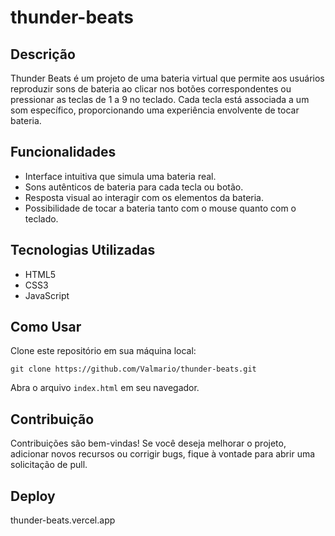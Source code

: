 <h1>thunder-beats</h1>

<h2>Descrição</h2>

Thunder Beats é um projeto de uma bateria virtual que permite aos usuários reproduzir sons de bateria ao clicar nos botões correspondentes ou pressionar as teclas de 1 a 9 no teclado. Cada tecla está associada a um som específico, proporcionando uma experiência envolvente de tocar bateria.

<h2>Funcionalidades</h2>

- Interface intuitiva que simula uma bateria real.
- Sons autênticos de bateria para cada tecla ou botão.
- Resposta visual ao interagir com os elementos da bateria.
- Possibilidade de tocar a bateria tanto com o mouse quanto com o teclado.

<h2>Tecnologias Utilizadas</h2>

- HTML5
- CSS3
- JavaScript

<h2>Como Usar</h2>

Clone este repositório em sua máquina local:

```
git clone https://github.com/Valmario/thunder-beats.git
```

Abra o arquivo `index.html` em seu navegador.

<h2>Contribuição</h2>

Contribuições são bem-vindas! Se você deseja melhorar o projeto, adicionar novos recursos ou corrigir bugs, fique à vontade para abrir uma solicitação de pull.

<h2>Deploy</h2>

thunder-beats.vercel.app
